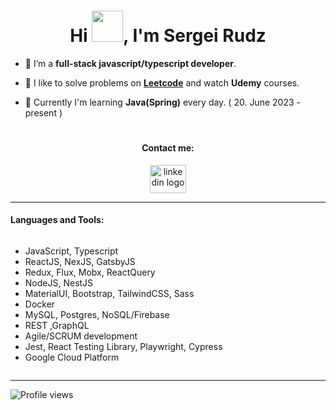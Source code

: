 <h1 align="center">Hi <img src="https://media.tenor.com/Og0XNCa_vo8AAAAi/qoobee-hi.gif" width="50" />, I'm Sergei Rudz</h1>

- 🔭 I’m a **full-stack javascript/typescript developer**.

- 🌱 I like to solve problems on **<a href="https://leetcode.com/sergeirudz/" target="_blank">Leetcode</a>** and watch **Udemy** courses.

- 🧠 Currently I'm learning **Java(Spring)** every day. ( 20. June 2023 - present )

# <h4 align="center">Contact me:</h4>

<div align="center">
  <a href="https://www.linkedin.com/in/sergeirudz" target="_blank">
    <img src="https://raw.githubusercontent.com/maurodesouza/profile-readme-generator/master/src/assets/icons/social/linkedin/default.svg" width="58" height="45" alt="linkedin logo"  />
  </a>
</div>
<hr>
<h4 align="left">Languages and Tools:</h2>
<div align="let" style="display: flex">
<ul>
<li>JavaScript, Typescript</li>
<li>ReactJS, NexJS, GatsbyJS</li>
<li>Redux, Flux, Mobx, ReactQuery</li>
<li>NodeJS, NestJS</li>
<li>MaterialUI, Bootstrap, TailwindCSS, Sass</li>
<li>Docker</li>
<li>MySQL, Postgres, NoSQL/Firebase</li>
<li>REST ,GraphQL</li>
<li>Agile/SCRUM development</li>
<li>Jest, React Testing Library, Playwright, Cypress</li>
<li>Google Cloud Platform</li>
</uL>
</div>
<hr>

![Profile views](https://komarev.com/ghpvc/?username=sergeirudz&color=yellow)
